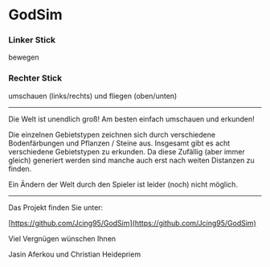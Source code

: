 # GodSim

### Linker Stick

bewegen

### Rechter Stick

umschauen (links/rechts) und fliegen (oben/unten)

---
Die Welt ist unendlich groß! Am besten einfach umschauen und erkunden!

Die einzelnen Gebietstypen zeichnen sich durch verschiedene Bodenfärbungen und Pflanzen / Steine aus.
Insgesamt gibt es acht verschiedene Gebietstypen zu erkunden.
Da diese Zufällig (aber immer gleich) generiert werden sind manche auch erst nach weiten Distanzen zu finden.

Ein Ändern der Welt durch den Spieler ist leider (noch) nicht möglich.

---
Das Projekt finden Sie unter:

[https://github.com/Jcing95/GodSim](https://github.com/Jcing95/GodSim)

Viel Vergnügen wünschen Ihnen

Jasin Aferkou und Christian Heidepriem
